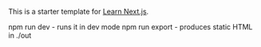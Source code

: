 This is a starter template for [Learn Next.js](https://nextjs.org/learn).

npm run dev - runs it in dev mode
npm run export - produces static HTML in ./out
